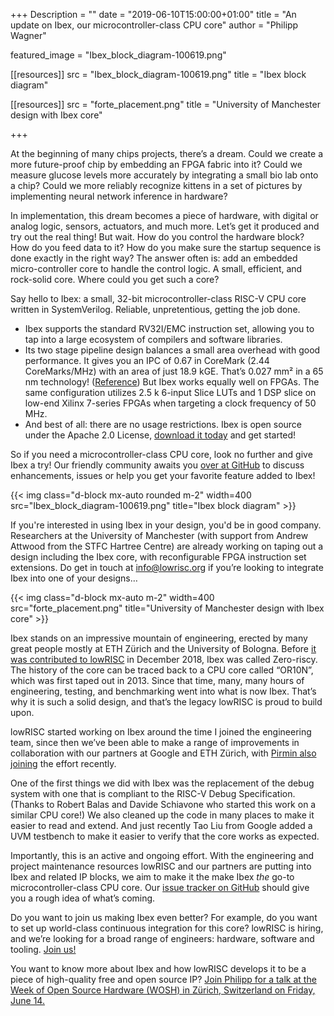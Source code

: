 +++
Description = ""
date = "2019-06-10T15:00:00+01:00"
title = "An update on Ibex, our microcontroller-class CPU core"
author = "Philipp Wagner"

featured_image = "Ibex_block_diagram-100619.png"

[[resources]]
src = "Ibex_block_diagram-100619.png"
title = "Ibex block diagram"

[[resources]]
src = "forte_placement.png"
title = "University of Manchester design with Ibex core"

+++

At the beginning of many chips projects, there’s a dream. Could we create a more
future-proof chip by embedding an FPGA fabric into it? Could we measure glucose
levels more accurately by integrating a small bio lab onto a chip? Could we more
reliably recognize kittens in a set of pictures by implementing neural network
inference in hardware?

In implementation, this dream becomes a piece of hardware, with digital or
analog logic, sensors, actuators, and much more. Let’s get it produced and try
out the real thing! But wait. How do you control the hardware block? How do you
feed data to it? How do you make sure the startup sequence is done exactly in
the right way? The answer often is: add an embedded micro-controller core to
handle the control logic. A small, efficient, and rock-solid core. Where could
you get such a core?

Say hello to Ibex: a small, 32-bit microcontroller-class RISC-V CPU core written
in SystemVerilog. Reliable, unpretentious, getting the job done.

* Ibex supports the standard RV32I/EMC instruction set, allowing you to tap into
a large ecosystem of compilers and software libraries.
* Its two stage pipeline design balances a small area overhead with good
performance. It gives you an IPC of 0.67 in CoreMark (2.44 CoreMarks/MHz) with
an area of just 18.9 kGE. That’s 0.027 mm² in a 65 nm technology!
([Reference](https://doi.org/10.1109/PATMOS.2017.8106976)) But Ibex works
equally well on FPGAs. The same configuration utilizes 2.5 k 6-input Slice LUTs
and 1 DSP slice on low-end Xilinx 7-series FPGAs when targeting a clock
frequency of 50 MHz.
* And best of all: there are no usage restrictions. Ibex is open source under
the Apache 2.0 License, [download it today](https://github.com/lowRISC/ibex/)
and get started!

So if you need a microcontroller-class CPU core, look no further and give Ibex a
try! Our friendly community awaits you [over at
GitHub](https://github.com/lowRISC/ibex/) to discuss enhancements, issues or
help you get your favorite feature added to Ibex!

{{< img class="d-block mx-auto rounded m-2" width=400 src="Ibex_block_diagram-100619.png" title="Ibex block diagram" >}}

If you're interested in using Ibex in your design, you'd be in good company.
Researchers at the University of Manchester (with support from Andrew Attwood
from the STFC Hartree Centre) are already working on taping out a design including
the Ibex core, with reconfigurable FPGA instruction set
extensions. Do get in touch at [info@lowrisc.org](mailto:info@lowrisc.org) if
you’re looking to integrate Ibex into one of your designs…

{{< img class="d-block mx-auto m-2" width=400 src="forte_placement.png" title="University of Manchester design with Ibex core" >}}

Ibex stands on an impressive mountain of engineering, erected by many great
people mostly at ETH Zürich and the University of Bologna. Before [it was
contributed to
lowRISC](/blog/2019/05/lowrisc-expands-press-release/) in
December 2018, Ibex was called Zero-riscy. The history of the core can be traced
back to a CPU core called “OR10N”, which was first taped out in 2013. Since that
time, many, many hours of engineering, testing,
and benchmarking went into what is now Ibex. That’s why it is such a solid
design, and that’s the legacy lowRISC is proud to build upon.

lowRISC started working on Ibex around the time I joined the engineering team,
since then we’ve been able to make a range of improvements in collaboration with
our partners at Google and ETH Zürich, with [Pirmin also
joining](/blog/2019/06/introducing-pirmin-laura/) the
effort recently.

One of the first things we did with Ibex was the replacement of the debug system
with one that is compliant to the RISC-V Debug Specification. (Thanks to Robert
Balas and Davide Schiavone who started this work on a similar CPU core!) We also
cleaned up the code in many places to make it easier to read and extend. And
just recently Tao Liu from Google added a UVM testbench to make it easier to
verify that the core works as expected.

Importantly, this is an active and ongoing effort. With the engineering and
project maintenance resources lowRISC and our partners are putting into Ibex and
related IP blocks, we aim to make it the make Ibex _the_ go-to
microcontroller-class CPU core. Our [issue tracker on
GitHub](https://github.com/lowRISC/ibex/issues) should give you a rough idea of
what’s coming.

Do you want to join us making Ibex even better? For example, do you want to set
up world-class continuous integration for this core? lowRISC is hiring, and
we’re looking for a broad range of engineers: hardware, software and tooling.
[Join us!](/jobs/)

You want to know more about Ibex and how lowRISC develops it to be a piece of
high-quality free and open source IP? [Join Philipp for a talk at the Week of
Open Source Hardware (WOSH) in Zürich, Switzerland on Friday, June
14.](https://fossi-foundation.org/wosh/)

